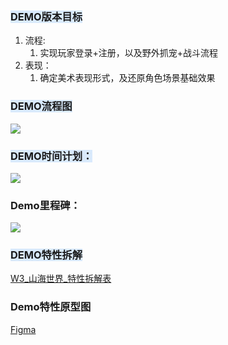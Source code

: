 ### <font style="background-color:#D9EAFC;">DEMO版本目标</font>
1. 流程: 
    1. 实现玩家登录+注册，以及野外抓宠+战斗流程
2. 表现：
    1. 确定美术表现形式，及还原角色场景基础效果

### <font style="background-color:#D9EAFC;">DEMO流程图</font>
![](https://cdn.nlark.com/yuque/0/2024/png/12926950/1716960931879-b189eed4-6705-46c7-ac69-8f156dcba8e7.png)

### <font style="background-color:#D9EAFC;">DEMO时间计划：</font>
![](https://cdn.nlark.com/yuque/0/2024/png/12926950/1721376623577-4397f169-1740-4f68-be96-b9c6b37fbc99.png)

### Demo里程碑：
![](https://cdn.nlark.com/yuque/0/2024/png/12926950/1721376364122-2e182d1e-8b97-47cb-9d26-c646419dec27.png)

### <font style="background-color:#D9EAFC;">DEMO特性拆解</font>
[W3_山海世界_特性拆解表](https://snh48group.yuque.com/cod5mf/omhzyg/kdokir5m9rfe0trg)

### Demo特性原型图
[Figma](https://www.figma.com/design/2c1LfmuZHJ3PghpYq1Eywo/%E5%B1%B1%E6%B5%B7%E4%B8%96%E7%95%8C?node-id=39-332&t=EdbkTe3GyMmRuG1J-1)




